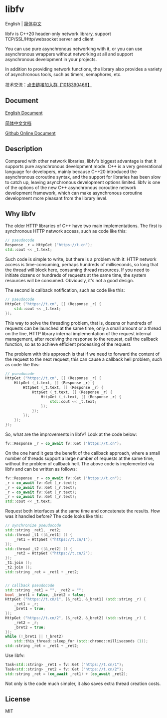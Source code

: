﻿# libfv

English | [简体中文](./README.zh.md)

libfv is C++20 header-only network library, support TCP/SSL/Http/websocket server and client

You can use pure asynchronous networking with it, or you can use asynchronous wrappers without networking at all and support asynchronous development in your projects.

In addition to providing network functions, the library also provides a variety of asynchronous tools, such as timers, semaphores, etc.

技术交流：[点击链接加入群【1018390466】](https://jq.qq.com/?_wv=1027&k=7ZQLihbT)

## Document

[English Document](https://libfv.fawdlstty.com/en_us/)

[简体中文文档](https://libfv.fawdlstty.com/zh_hans/)

[Github Online Document](docs/)

## Description

Compared with other network libraries, libfv's biggest advantage is that it supports pure asynchronous development mode. C++ is a very generational language for developers, mainly because C++20 introduced the asynchronous coroutine syntax, and the support for libraries has been slow to catch up, leaving asynchronous development options limited. libfv is one of the options of the new C++ asynchronous coroutine network development framework, which can make asynchronous coroutine development more pleasant from the library level.  

## Why libfv

The older HTTP libraries of C++ have two main implementations. The first is synchronous HTTP network access, such as code like this:

```cpp
// pseudocode
Response _r = HttpGet ("https://t.cn");
std::cout << _t.text;
```

Such code is simple to write, but there is a problem with it: HTTP network access is time-consuming, perhaps hundreds of milliseconds, so long that the thread will block here, consuming thread resources. If you need to initiate dozens or hundreds of requests at the same time, the system resources will be consumed. Obviously, it's not a good design.

The second is callback notification, such as code like this:

```cpp
// pseudocode
HttpGet ("https://t.cn", [] (Response _r) {
	std::cout << _t.text;
});
```

This way to solve the threading problem, that is, dozens or hundreds of requests can be launched at the same time, only a small amount or a thread on the line, HTTP library internal implementation of the request internal management, after receiving the response to the request, call the callback function, so as to achieve efficient processing of the request.

The problem with this approach is that if we need to forward the content of the request to the next request, this can cause a callback hell problem, such as code like this:

```cpp
// pseudocode
HttpGet ("https://t.cn", [] (Response _r) {
    HttpGet (_t.text, [] (Response _r) {
        HttpGet (_t.text, [] (Response _r) {
            HttpGet (_t.text, [] (Response _r) {
                HttpGet (_t.text, [] (Response _r) {
                    std::cout << _t.text;
                });
            });
        });
    });
});
```

So, what are the improvements in libfv? Look at the code below:

```cpp
fv::Response _r = co_await fv::Get ("https://t.cn");
```

On the one hand it gets the benefit of the callback approach, where a small number of threads support a large number of requests at the same time, without the problem of callback hell. The above code is implemented via libfv and can be written as follows:

```cpp
fv::Response _r = co_await fv::Get ("https://t.cn");
_r = co_await fv::Get (_r.text);
_r = co_await fv::Get (_r.text);
_r = co_await fv::Get (_r.text);
_r = co_await fv::Get (_r.text);
std::cout << _t.text;
```

Request both interfaces at the same time and concatenate the results.  How was it handled before?  The code looks like this:

```cpp
// synchronize pseudocode
std::string _ret1, _ret2;
std::thread _t1 ([&_ret1] () {
    _ret1 = HttpGet ("https://t.cn/1");
});
std::thread _t2 ([&_ret2] () {
    _ret2 = HttpGet ("https://t.cn/2");
});
_t1.join ();
_t2.join ();
std::string _ret = _ret1 + _ret2;


// callback pseudocode
std::string _ret1 = "", _ret2 = "";
bool _bret1 = false, _bret2 = false;
HttpGet ("https://t.cn/1", [&_ret1, &_bret1] (std::string _r) {
    _ret1 = _r;
    _bret1 = true;
});
HttpGet ("https://t.cn/2", [&_ret2, &_bret2] (std::string _r) {
    _ret2 = _r;
    _bret2 = true;
});
while (!_bret1 || !_bret2)
    std::this_thread::sleep_for (std::chrono::milliseconds (1));
std::string _ret = _ret1 + _ret2;
```

Use libfv:

```cpp
Task<std::string> _ret1 = fv::Get ("https://t.cn/1");
Task<std::string> _ret2 = fv::Get ("https://t.cn/2");
std::string _ret = (co_await _ret1) + (co_await _ret2);
```

Not only is the code much simpler, it also saves extra thread creation costs.

## License

MIT
